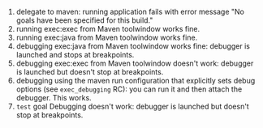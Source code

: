 1) delegate to maven:
   running application fails with error message "No goals have been specified for this build."
2) running exec:exec from Maven toolwindow works fine.
3) running exec:java from Maven toolwindow works fine.
4) debugging exec:java from Maven toolwindow works fine: debugger is launched and stops at breakpoints.
5) debugging exec:exec from Maven toolwindow doesn't work: debugger is launched but doesn't stop at breakpoints.
6) debugging using the maven run configuration that explicitly sets debug options (see `exec_debugging` RC):
   you can run it and then attach the debugger. This works.
7) `test` goal Debugging doesn't work: debugger is launched but doesn't stop at breakpoints.




     
 